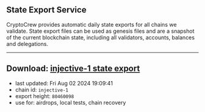 ## State Export Service
CryptoCrew provides automatic daily state exports for all chains we validate. State export files can be used as genesis files and are a snapshot of the current blockchain state, including all validators, accounts, balances and delegations.

---
**Download: [injective-1 state export](https://dl-eu2.ccvalidators.com/SERVICE/injective/injective-1_export_80460098.json)**
---

- last updated: Fri Aug 02 2024 19:09:41
- chain id: `injective-1`
- export height: `80460098`
- use for: airdrops, local tests, chain recovery
